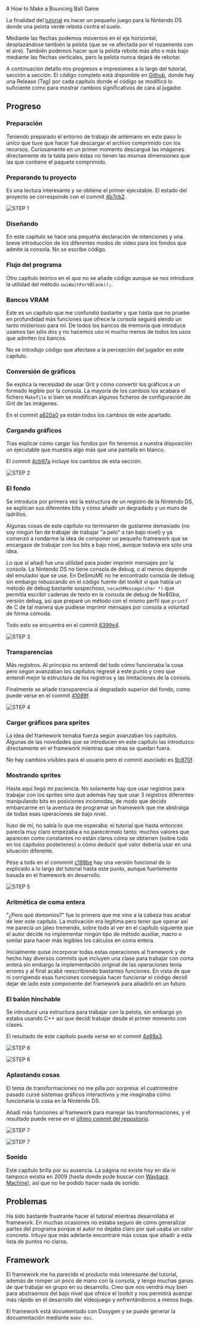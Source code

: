 # How to Make a Bouncing Ball Game

La finalidad del [tutorial](http://ekid.nintendev.com/bouncy/) es hacer un pequeño juego para la Nintendo DS donde una pelota verde rebota contra el suelo. 

Mediante las flechas podemos movernos en el eje horizontal, desplazándose también la pelota (que se ve afectada por el rozamiento con el aire). También podemos hacer que la pelota rebote más alto o más bajo mediante las flechas verticales, pero la pelota nunca dejará de rebotar.

A continuación detallo mis progresos e impresiones a lo largo del tutorial, sección a sección. El código completo está disponible en [Github](https://github.com/Sumolari/BouncyBall), donde hay una Release (Tag) por cada capítulo donde el código se modificó lo suficiente como para mostrar cambios significativos de cara al jugador.

## Progreso

### Preparación

Teniendo preparado el entorno de trabajo de antemano en este paso lo único que tuve que hacer fue descargar el archivo comprimido con los recursos. Curiosamente en un primer momento descargué las imágenes directamente de la tabla pero éstas no tienen las mismas dimensiones que las que contiene el paquete comprimido.

### Preparando tu proyecto

Es una lectura interesante y se obtiene el primer ejecutable. El estado del proyecto se corresponde con el commit [4b7cb2](https://github.com/Sumolari/BouncyBall/tree/4b7cb265b175ac21b3f46b5b9bae8da958545c6f).

![STEP 1](https://raw.githubusercontent.com/Sumolari/BouncyBall/master/porfolio/Step_1.png)

### Diseñando

En este capítulo se hace una pequeña declaración de intenciones y una breve introducción de los diferentes modos de vídeo para los fondos que admite la consola. No se escribe código.

### Flujo del programa

Otro capítulo teórico en el que no se añade código aunque se nos introduce la utilidad del método `swiWaitForVBlank();`.

### Bancos VRAM

Este es un capítulo que me confundió bastante y que hasta que no pruebe en profundidad más funciones que ofrece la consola seguirá siendo un tanto misterioso para mí. De todos los bancos de memoria que introduce usamos tan sólo dos y no hacemos uso ni mucho menos de todos los usos que admiten los bancos.

No se introdujo código que afectase a la percepción del jugador en este capítulo.

### Conversión de gráficos

Se explica la necesidad de usar Grit y cómo convertir los gráficos a un formado legible por la consola. La mayoría de los cambios los acabara el fichero `Makefile` si bien se modifican algunos ficheros de configuración de Grit de las imágenes.

En el commit [a820a0](https://github.com/Sumolari/BouncyBall/tree/a820a0b0ccf3776f70b24b80290ae86eeb0adc67) ya están todos los cambios de este apartado.

### Cargando gráficos

Tras explicar cómo cargar los fondos por fin tenemos a nuestra disposición un ejecutable que muestra algo más que una pantalla en blanco.

El commit [4cb97a](https://github.com/Sumolari/BouncyBall/commit/4cb97a2aafdda34f6da594df4b9a019a068a22c1) incluye los cambios de esta sección.

![STEP 2](https://raw.githubusercontent.com/Sumolari/BouncyBall/master/porfolio/Step_2.png)

### El fondo

Se introduce por primera vez la estructura de un registro de la Nintendo DS, se explican sus diferentes bits y cómo añadir un degradado y un muro de ladrillos.

Algunas cosas de este capítulo no terminaron de gustarme demasiado (no soy ningún fan de trabajar de trabajar "a pelo" a tan bajo nivel) y ya comenzó a rondarme la idea de componer un pequeño framework que se encargase de trabajar con los bits a bajo nivel, aunque todavía era sólo una idea.

Lo que sí añadí fue una utilidad para poder imprimir mensajes por la consola. La Nintendo DS no tiene consola de debug, o al menos depende del emulador que se use. En DeSmuME no he encontrado consola de debug sin embargo rebuscando en el código fuente del toolkit vi que había un método de debug bastante sospechoso, `nocashMessage(char *)` que permitía escribir cadenas de texto en la consola de debug de No$Gba, versión debug, así que preparé un método con el mismo perfil que `printf` de C de tal manera que pudiese imprimir mensajes por consola a voluntad de forma cómoda.

Todo esto se encuentra en el commit [6399e4](https://github.com/Sumolari/BouncyBall/commit/6399e46f2c26a6bda2885ec88a6f91522abfe1e3).

![STEP 3](https://raw.githubusercontent.com/Sumolari/BouncyBall/master/porfolio/Step_3.png)

### Transparencias

Más registros. Al principio no entendí del todo cómo funcionaba la cosa pero según avanzaban los capítulos regresé a este punto y creo que entendí mejor la estructura de los registros y las limitaciones de la consola.

Finalmente se añade transparencia al degradado superior del fondo, como puede verse en el commit [41089f](https://github.com/Sumolari/BouncyBall/commit/41089f9abcda324f5bcf0d9245dcaaa95ae50300).

![STEP 4](https://raw.githubusercontent.com/Sumolari/BouncyBall/master/porfolio/Step_4.png)

### Cargar gráficos para sprites

La idea del framework tomaba fuerza según avanzaban los capítulos. Algunas de las novedades que se introducen en este capítulo las introduzco directamente en el framework mientras que otras se quedan fuera.

No hay cambios visibles para el usuario pero el commit asociado es [9c870f](https://github.com/Sumolari/BouncyBall/commit/9c870fba4f83b2095bddae0d5bcd8639382a45a1).

### Mostrando sprites

Hasta aquí llegó mi paciencia. No solamente hay que usar registros para trabajar con los sprites sino que además hay que usar 3 registros diferentes manipulando bits en posiciones incómodas, de modo que decido embarcarme en la aventura de programar un framework que me abstraiga de todas esas operaciones de bajo nivel.

Iluso de mí, no sabía lo que me esperaba: el tutorial que hasta entonces parecía muy claro empezaba a no parecérmelo tanto: muchos valores que aparecen como constantes no están claros cómo se obtienen (sobre todo en los capítulos posteriores) o cómo deducir qué valor debería usar en una situación diferente.

Pese a todo en el commmit [c198be](https://github.com/Sumolari/BouncyBall/commit/c198beaa8205cbee2bfd6729066636e122b95aae) hay una versión funcional de lo explicado a lo largo del tutorial hasta este punto, aunque fuertemente basada en el framework en desarrollo.

![STEP 5](https://raw.githubusercontent.com/Sumolari/BouncyBall/master/porfolio/Step_5.png)

### Aritmética de coma entera

"¿Pero qué domonios?" fue lo primero que me vino a la cabeza tras acabar de leer este capítulo. La motivación era legítima pero tener que operar así me parecía un jaleo tremendo, sobre todo al ver en el capítulo siguiente que el autor decide no implementar ningún tipo de método auxiliar, macro o similar para hacer más legibles los cálculos en coma entera.

Inicialmente quise incorporar todas estas operaciones al framework y de hecho hay diversos commits que incluyen una clase para trabajar con coma entera sin embargo la implementación original de las operaciones tenía errores y al final acabé reescribiendo bastantes funciones. En vista de que ni corrigiendo esas funciones conseguía hacer funcionar el código decidí dejar de lado este componente del framework para añadirlo en un futuro.

### El balón hinchable

Se introduce una estructura para trabajar con la pelota, sin embargo yo estaba usando C++ así que decidí trabajar desde el primer momento con clases.

El resultado de este capítulo puede verse en el commit [4a89a3](https://github.com/Sumolari/BouncyBall/commit/4a89a3ed475c9ef5c4fea1d8f7e181bf777643c7).

![STEP 6](https://raw.githubusercontent.com/Sumolari/BouncyBall/master/porfolio/Step_6.png)

![STEP 6](https://raw.githubusercontent.com/Sumolari/BouncyBall/master/porfolio/Step_6.gif)

### Aplastando cosas

El tema de transformaciones no me pilla por sorpresa: el cuatrimestre pasado cursé sistemas gráficos interactivos y me imaginaba cómo funcionaría la cosa en la Nintendo DS.

Añadí más funciones al framework para manejar las transformaciones, y el resultado puede verse en el [último commit del repositorio](https://github.com/Sumolari/BouncyBall/tree/3f6233c8f5481f976132b110dcb4f19f0cf0b898).

![STEP 7](https://raw.githubusercontent.com/Sumolari/BouncyBall/master/porfolio/Step_7.png)

![STEP 7](https://raw.githubusercontent.com/Sumolari/BouncyBall/master/porfolio/Step_7.gif)

### Sonido

Este capítulo brilla por su ausencia. La página no existe hoy en día ni tampoco existía en 2009 (hasta donde pude buscar con [Wayback Machine](http://archive.org/web/)), así que no he podido hacer nada de sonido.

## Problemas

Ha sido bastante frustrante hacer el tutorial mientras desarrollaba el framework. En muchas ocasiones no estaba seguro de cómo generalizar partes del programa porque el autor no dejaba claro por qué usaba un valor concreto. Intuyo que más adelante encontraré más cosas que añadir a esta lista de puntos no claros.

## Framework

El framework me ha parecido el producto más interesante del tutorial, además de romper un poco de mano con la consola, y tengo muchas ganas de que trabajar en grupo en su desarrollo. Creo que nos vendrá muy bien para abstraernos del bajo nivel que ofrece el toolkit y nos permitirá avanzar más rápido en el desarrollo del videojuego y enfrentándonos a menos bugs.

El framework está documentado con Doxygen y se puede generar la docuemntación mediante `make doc`.

